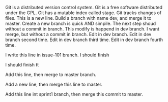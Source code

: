 Git is a distributed version control system.
Git is a free software distributed under the GPL.
Git has a mutable index called stage.
Git tracks changes of files.
This is a new line.
Build a branch with name dev, and merge it to master.
Create a new branch is quick AND simpile.
The next step shoud without a commit in branch.
This modify is happend in dev branch.
I want merge, but without a commit in branch.
Edit in dev branch.
Edit in dev branch second time.
Edit in dev branch third time.
Edit in dev branch fourth time.

I write this line in issue-101 branch.
I should finish 

I should finish tt

Add this line, then merge to master branch.

Add a new line, then merge this line to master.

Add this line int sprint1 branch, then merge this commit to master.

